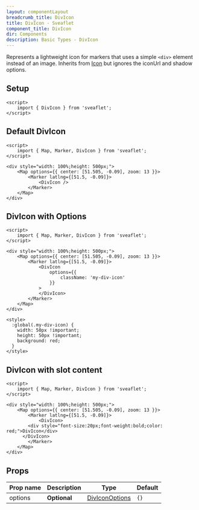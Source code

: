 ```yaml
---
layout: componentLayout
breadcrumb_title: DivIcon
title: DivIcon - Sveaflet
component_title: DivIcon
dir: Components
description: Basic Types - DivIcon
---
```


Represents a lightweight icon for markers that uses a simple `<div>` element instead of an image. Inherits from [Icon](https://leafletjs.com/reference.html#icon) but ignores the iconUrl and shadow options.

## Setup

```svelte example csr hideOutput
<script>
	import { DivIcon } from 'sveaflet';
</script>
```

## Default DivIcon

```svelte example csr
<script>
	import { Map, Marker, DivIcon } from 'sveaflet';
</script>

<div style="width: 100%;height: 500px;">
	<Map options={{ center: [51.505, -0.09], zoom: 13 }}>
		<Marker latlng={[51.5, -0.09]}>
			<DivIcon />
		</Marker>
	</Map>
</div>
```

## DivIcon with Options

```svelte example csr
<script>
	import { Map, Marker, DivIcon } from 'sveaflet';
</script>

<div style="width: 100%;height: 500px;">
	<Map options={{ center: [51.505, -0.09], zoom: 13 }}>
		<Marker latlng={[51.5, -0.09]}>
			<DivIcon
				options={{
					className: 'my-div-icon'
				}}
			>
			</DivIcon>
		</Marker>
	</Map>
</div>

<style>
  :global(.my-div-icon) {
    width: 50px !important;
    height: 50px !important;
    background: red;
  }
</style>
```

## DivIcon with slot content
```svelte example csr
<script>
	import { Map, Marker, DivIcon } from 'sveaflet';
</script>

<div style="width: 100%;height: 500px;">
	<Map options={{ center: [51.505, -0.09], zoom: 13 }}>
		<Marker latlng={[51.5, -0.09]}>
			<DivIcon>
        <div style="font-size:20px;font-weight:bold;color: red;">DivIcon</div>
      </DivIcon>
		</Marker>
	</Map>
</div>
```

## Props

| Prop name | Description | Type | Default |
| --- | --- | --- | --- |
| options   | **Optional** | [DivIconOptions](https://leafletjs.com/reference.html#divicon-option) | `{}` |
